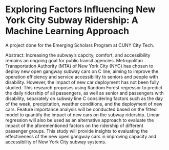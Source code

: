 # Exploring Factors Influencing New York City Subway Ridership: A Machine Learning Approach
A project done for the Emerging Scholars Program at CUNY City Tech.

Abstract:
Increasing the subway’s capcity, comfort, and accessibility remains an ongoing goal for public transit agencies. Metropolitan Transportation Authority (MTA) of New York City (NYC) has chosen to deploy new open gangway subway cars on C line, aiming to improve the operation efficiency and service accessibility to seniors and people with disability. However, the impact of new car deployment has not been fully studied. This research proposes using Random Forest regressor to predict the daily ridership of all passengers, as well as senior and passengers with disability, separately on subway line C considering factors such as the day of the week, precipitation, weather conditions, and the deployment of new cars. Feature importance analysis will be conducted based on the fitted model to quantify the impact of new cars on the subway ridership. Linear regression will also be used as an alternative approach to evaluate the impact of the aforementioned factors on the ridership of different passenger groups. This study will provide insights to evaluating the effectiveness of the new open gangway cars in improving capacity and accessibility of New York City subway systems.
 
